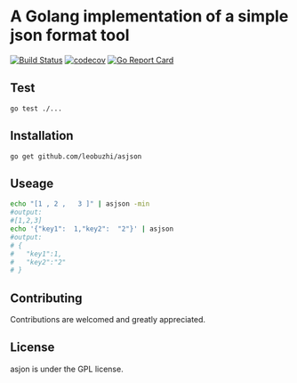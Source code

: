 # A Golang implementation of a simple json format tool
[![Build Status](https://travis-ci.org/leobuzhi/asjson.svg?branch=master)](https://travis-ci.org/leobuzhi/asjson)
[![codecov](https://codecov.io/gh/leobuzhi/asjson/branch/master/graph/badge.svg)](https://codecov.io/gh/leobuzhi/asjson)
[![Go Report Card](https://goreportcard.com/badge/github.com/leobuzhi/asjson)](https://goreportcard.com/report/github.com/leobuzhi/asjson)

## Test
```
go test ./...
```

## Installation
```
go get github.com/leobuzhi/asjson
```

## Useage
```sh
echo "[1 , 2 ,   3 ]" | asjson -min
#output:
#[1,2,3]
echo '{"key1":  1,"key2":  "2"}' | asjson 
#output:
# {
#   "key1":1,
#   "key2":"2"
# }
```

## Contributing
Contributions are welcomed and greatly appreciated.

## License
asjon is under the GPL license.

